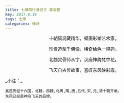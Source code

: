 ```yaml
---
title: 七律西行漫记三 莫高窟
key: 2017.8.19
tags: 七律
categories: 律诗
---
```


<p align="center">十朝窟洞藏精华，壁画彩塑艺术家。
</p>
<p align="center">珍贵造型千佛像，稀奇绘色一释迦。
</p>
<p align="center">北魏灵骨师从字，汉唐神韵梵中花。
</p>
<p align="center">飞天自古传故事，喜叹东风映彩霞。
</p>
_小注：_

```
高窟历经十六国，北魏，西魏,北周,隋,唐,五代,宋,元,清十朝开凿。
东风已经是神舟飞天的品牌。
```